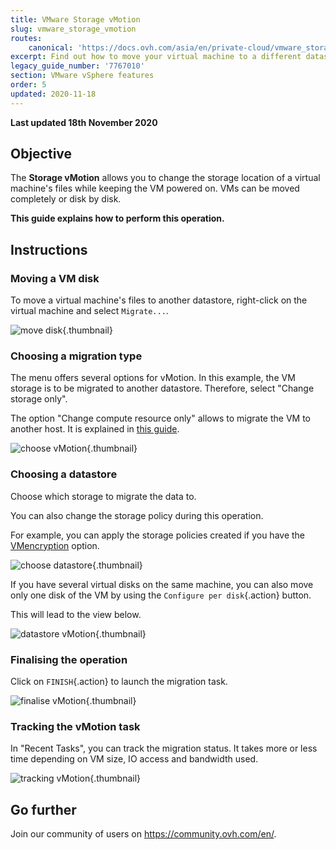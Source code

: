 ```yaml
---
title: VMware Storage vMotion
slug: vmware_storage_vmotion
routes:
    canonical: 'https://docs.ovh.com/asia/en/private-cloud/vmware_storage_vmotion/'
excerpt: Find out how to move your virtual machine to a different datastore (hot migration)
legacy_guide_number: '7767010'
section: VMware vSphere features
order: 5
updated: 2020-11-18
---
```


**Last updated 18th November 2020**

## Objective

The **Storage vMotion** allows you to change the storage location of a virtual machine's files while keeping the VM powered on. VMs can be moved completely or disk by disk.

**This guide explains how to perform this operation.**

## Instructions

### Moving a VM disk

To move a virtual machine's files to another datastore, right-click on the virtual machine and select `Migrate...`.

![move disk](images/VmotionStorage1.png){.thumbnail}

### Choosing a migration type

The menu offers several options for vMotion. In this example, the VM storage is to be migrated to another datastore. Therefore, select "Change storage only".

The option "Change compute resource only" allows to migrate the VM to another host. It is explained in [this guide](../vmotion-new/).

![choose vMotion](images/VmotionStorage2.png){.thumbnail}

### Choosing a datastore

Choose which storage to migrate the data to.

You can also change the storage policy during this operation.

For example, you can apply the storage policies created if you have the [VMencryption](../vm-encrypt/) option.

![choose datastore](images/VmotionStorage3.png){.thumbnail}

If you have several virtual disks on the same machine, you can also move only one disk of the VM by using the `Configure per disk`{.action} button.

This will lead to the view below.

![datastore vMotion](images/VmotionStorage6.png){.thumbnail}

### Finalising the operation

Click on `FINISH`{.action} to launch the migration task.

![finalise vMotion](images/VmotionStorage4.png){.thumbnail}

### Tracking the vMotion task

In "Recent Tasks", you can track the migration status. It takes more or less time depending on VM size, IO access and bandwidth used.

![tracking vMotion](images/VmotionStorage5.png){.thumbnail}

## Go further

Join our community of users on <https://community.ovh.com/en/>.
